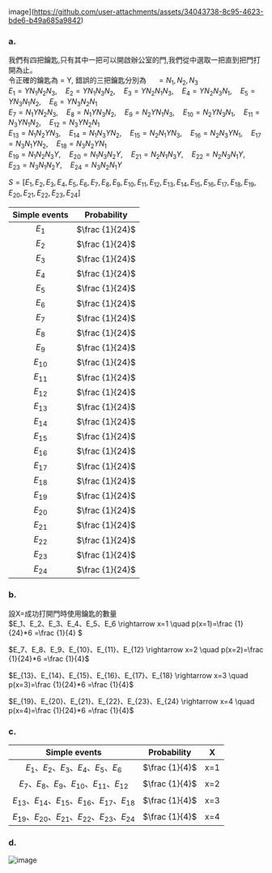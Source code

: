 image](https://github.com/user-attachments/assets/34043738-8c95-4623-bde6-b49a685a9842)


### a.  
我們有四把鑰匙,只有其中一把可以開啟辦公室的門,我們從中選取一把直到把門打開為止。  
令正確的鑰匙為 = Y, 錯誤的三把鑰匙分別為 $\quad = N_1, N_2, N_3$  
$E_1={YN_1N_2N_3},\quad  E_2={YN_1N_3N_2},\quad E_3={YN_2N_1N_3},\quad E_4={YN_2N_3N_1},\quad E_5={YN_3N_1N_2},\quad E_6={YN_3N_2N_1}$  
$E_7={N_1YN_2N_3},\quad  E_8={N_1YN_3N_2},\quad E_9={N_2YN_1N_3},\quad E_{10}={N_2YN_3N_1},\quad E_{11}={N_3YN_1N_2},\quad E_{12}={N_3YN_2N_1}$  
$E_{13}={N_1N_2YN_3},\quad  E_{14}={N_1N_3YN_2},\quad E_{15}={N_2N_1YN_3},\quad E_{16}={N_2N_3YN_1},\quad E_{17}={N_3N_1YN_2},\quad E_{18}={N_3N_2YN_1}$  
$E_{19}={N_1N_2N_3Y},\quad  E_{20}={N_1N_3N_2Y},\quad E_{21}={N_2N_1N_3Y},\quad E_{22}={N_2N_3N_1Y},\quad E_{23}={N_3N_1N_2Y},\quad E_{24}={N_3N_2N_1Y}$  

$S=[{E_1,E_2,E_3,E_4,E_5,E_6,E_7,E_8,E_9,E_{10},E_{11},E_{12},E_{13},E_{14},E_{15},E_{16},E_{17},E_{18},E_{19},E_{20},E_{21},E_{22},E_{23},E_{24}}]$  


| Simple events | Probability | 
| :-----------: | :-----------: |
| $E_1$      | $\frac {1}{24}$ |
| $E_2$      | $\frac {1}{24}$ |
| $E_3$      | $\frac {1}{24}$ |
| $E_4$      | $\frac {1}{24}$ |  
| $E_5$      | $\frac {1}{24}$ | 
| $E_6$      | $\frac {1}{24}$ | 
| $E_7$      | $\frac {1}{24}$ | 
| $E_8$      | $\frac {1}{24}$ | 
| $E_9$      | $\frac {1}{24}$ | 
| $E_{10}$      | $\frac {1}{24}$ | 
| $E_{11}$      | $\frac {1}{24}$ | 
| $E_{12}$      | $\frac {1}{24}$ | 
| $E_{13}$      | $\frac {1}{24}$ | 
| $E_{14}$      | $\frac {1}{24}$ | 
| $E_{15}$      | $\frac {1}{24}$ | 
| $E_{16}$      | $\frac {1}{24}$ | 
| $E_{17}$      | $\frac {1}{24}$ | 
| $E_{18}$      | $\frac {1}{24}$ | 
| $E_{19}$      | $\frac {1}{24}$ | 
| $E_{20}$      | $\frac {1}{24}$ | 
| $E_{21}$      | $\frac {1}{24}$ | 
| $E_{22}$      | $\frac {1}{24}$ | 
| $E_{23}$      | $\frac {1}{24}$ | 
| $E_{24}$      | $\frac {1}{24}$ | 


### b.  
設X=成功打開門時使用鑰匙的數量  
$E_1、E_2、E_3、E_4、E_5、E_6 \rightarrow x=1 \quad  p(x=1)=\frac {1}{24}*6 =\frac {1}{4} $  

$E_7、E_8、E_9、E_{10}、E_{11}、E_{12} \rightarrow x=2 \quad  p(x=2)=\frac {1}{24}*6 =\frac {1}{4}$  

$E_{13}、E_{14}、E_{15}、E_{16}、E_{17}、E_{18} \rightarrow x=3 \quad  p(x=3)=\frac {1}{24}*6 =\frac {1}{4}$  

$E_{19}、E_{20}、E_{21}、E_{22}、E_{23}、E_{24} \rightarrow x=4 \quad  p(x=4)=\frac {1}{24}*6 =\frac {1}{4}$   

### c.
 Simple events | Probability | X |
| :-----------: | :-----------: |:--:|
| $E_1、E_2、E_3、E_4、E_5、E_6$      | $\frac {1}{4}$ | x=1 |
| $E_7、E_8、E_9、E_{10}、E_{11}、E_{12}$      | $\frac {1}{4}$ | x=2 |
| $E_{13}、E_{14}、E_{15}、E_{16}、E_{17}、E_{18}$      | $\frac {1}{4}$ | x=3 |
| $E_{19}、E_{20}、E_{21}、E_{22}、E_{23}、E_{24}$      | $\frac {1}{4}$ | x=4 |  


### d.  
![image](https://github.com/user-attachments/assets/e1bc5cb6-5822-48e2-b300-33bb543d7988)
